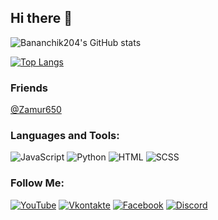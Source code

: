 ## Hi there 👋

![Bananchik204's GitHub stats](https://github-readme-stats.vercel.app/api?username=bananchik204&show_icons=true&theme=gotham)

[![Top Langs](https://github-readme-stats.vercel.app/api/top-langs/?username=bananchik204&show_icons=true&layout=compact&theme=gotham)](https://github.com/bananchik204/github-readme-stats)

### Friends
[@Zamur650](https://github.com/Zamur650)

### Languages and Tools:
![JavaScript](https://img.shields.io/badge/-JavaScript-090909?style=for-the-badge&logo=JavaScript&logoColor=E9D54D)
![Python](https://img.shields.io/badge/-Python-090909?style=for-the-badge&logo=Python&logoColor=E9D54D)
![HTML](https://img.shields.io/badge/-HTML5-090909?style=for-the-badge&logo=html5&logoColor=e05d3a)
![SCSS](https://img.shields.io/badge/-SCSS-090909?style=for-the-badge&logo=sass&logoColor=C76494)

### Follow Me:
[![YouTube](https://img.shields.io/badge/-YouTube-090909?style=for-the-badge&logo=YouTube&logoColor=FF0000)](https://www.youtube.com/channel/UCAM-m8nzQCOlNVPQCBOugYg)
[![Vkontakte](https://img.shields.io/badge/-Vkontakte-090909?style=for-the-badge&logo=Vk&logoColor=4F7DB3)](https://vk.com/sfomchukov)
[![Facebook](https://img.shields.io/badge/-Facebook-090909?style=for-the-badge&logo=Facebook&logoColor=1195F5)](https://www.facebook.com/Zamur650)
[![Discord](https://img.shields.io/badge/-Discord-090909?style=for-the-badge&logo=Discord&logoColor=6f84d2)](https://discord.gg/nPUK4Bw)
